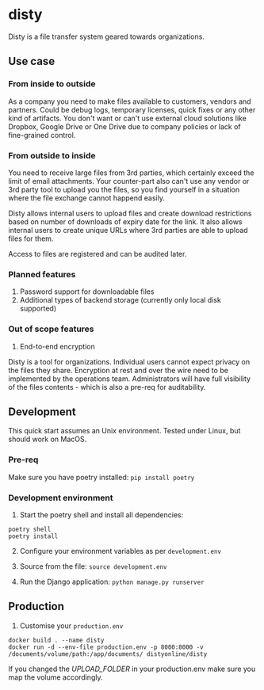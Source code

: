 # disty

Disty is a file transfer system geared towards organizations.

## Use case

### From inside to outside

As a company you need to make files available to customers, vendors and partners. Could be debug logs, temporary licenses, quick fixes or any other kind of artifacts.
You don't want or can't use external cloud solutions like Dropbox, Google Drive or One Drive due to company policies or lack of fine-grained control.

### From outside to inside

You need to receive large files from 3rd parties, which certainly exceed the limit of email attachments. Your counter-part also can't use any vendor or 3rd party tool to upload you the files, so you find yourself in a situation where the file exchange cannot happend easily.

Disty allows internal users to upload files and create download restrictions based on number of downloads of expiry date for the link.
It also allows internal users to create unique URLs where 3rd parties are able to upload files for them.

Access to files are registered and can be audited later.

### Planned features

1. Password support for downloadable files
1. Additional types of backend storage (currently only local disk supported)

### Out of scope features

1. End-to-end encryption

Disty is a tool for organizations. Individual users cannot expect privacy on the files they share. Encryption at rest and over the wire need to be implemented by the operations team. Administrators will have full visibility of the files contents - which is also a pre-req for auditability.

## Development

This quick start assumes an Unix environment. Tested under Linux, but should work on MacOS.

### Pre-req

Make sure you have poetry installed:
`pip install poetry`

### Development environment

1. Start the poetry shell and install all dependencies:

```
poetry shell
poetry install
```

2. Configure your environment variables as per `development.env`

3. Source from the file: `source development.env`

4. Run the Django application:
   `python manage.py runserver`

## Production

1. Customise your `production.env`

```
docker build . --name disty
docker run -d --env-file production.env -p 8000:8000 -v /documents/volume/path:/app/documents/ distyonline/disty
```

If you changed the _UPLOAD_FOLDER_ in your production.env make sure you map the volume accordingly.
